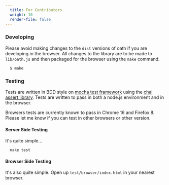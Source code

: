 ```yaml
---
  title: For Contributors
  weight: 10
  render-file: false
---
```


### Developing

Please avoid making changes to the `dist` versions of oath if you are developing in the browser. All
changes to the library are to be made to `lib/oath.js` and then packaged for the browser using the `make`
command.

      $ make

### Testing

Tests are written in BDD style on [mocha test framework](http://visionmedia.github.com/mocha/) using
the [chai assert library](https://github.com/logicalparadox/chai). Tests are written to pass in both
a node.js environment and in the browser.

Browsers tests are currently known to pass in Chrome 16 and Firefox 8. Please let me know if you can test
in other browsers or other version.

#### Server Side Testing

It's quite simple...

      make test


#### Browser Side Testing

It's also quite simple. Open up `test/browser/index.html` in your nearest browser.